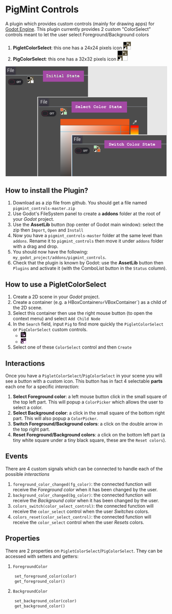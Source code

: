 # PigMint Controls
A plugin which provides custom controls (mainly for drawing apps) for [Godot Engine](https://godotengine.org/). 
This plugin currently provides 2 custom "ColorSelect" controls meant to let the user select Foreground/Background colors
1. **PigletColorSelect**: this one has a 24x24 pixels icon
  ![](https://raw.githubusercontent.com/Echopraxium/pigmint_controls/master/buttons/ColorSelect/piglet_color_select.png)
2. **PigColorSelect**: this one has a 32x32 pixels icon
  ![](https://raw.githubusercontent.com/Echopraxium/pigmint_controls/master/buttons/ColorSelect/pig_color_select.png)

![PigMint Controls](./buttons/ColorSelect/PigMint_Color_Select_Screenshot.png)

## How to install the Plugin?
1. Download as a zip file from github. You should get a file named `pigmint_controls-master.zip`
2. Use Godot's FileSystem panel to create a **addons** folder at the root of your *Godot* project. 
3. Use the **AssetLib** button (top center of Godot main window): select the zip then `Import`, `Open` and `Install`
4. Now you have a `pigmint_controls-master` folder at the same level than `addons`. Rename it to `pigmint_controls` then move it under `addons` folder with a drag and drop. 
5. You should now have the following: `my_godot_project/addons/pigmint_controls`.
6. Check that the plugin is known by Godot: use the **AssetLib** button then `Plugins` and activate it (with the ComboList button in the `Status` column).

## How to use a PigletColorSelect
1. Create a 2D scene in your *Godot* project.
2. Create a container (e.g. a HBoxContainer` or `VBoxContainer`) as a child of the 2D scene.
3. Select this container then use the right mouse button (to open the context menu) and select `Add Child Node`
4. In the `Search` field, input `Pig` to find more quickly the `PigletColorSelect` or `PigColorSelect` custom controls.
    - ![PigletColorSelect](https://raw.githubusercontent.com/Echopraxium/pigmint_controls/master/buttons/ColorSelect/piglet_color_select_icon.png)
    - ![PigColorSelect](https://raw.githubusercontent.com/Echopraxium/pigmint_controls/master/buttons/ColorSelect/pig_color_select_icon.png)
5. Select one of these `ColorSelect` control and then `Create`

## Interactions
Once you have a `PigletColorSelect`/`PigColorSelect` in your scene you will see a button with a custom icon. This button has in fact 4 selectable **parts** each one for a specific *interaction*:
1. **Select Foreground color**: a left mouse button click in the small square of the top left part. This will popup a `ColorPicker` which allows the user to select a color.
2. **Select Background color**: a click in the small square of the bottom right part. This will also popup a `ColorPicker`.
3. **Switch Foreground/Background colors**: a click on the double arrow in the top right part.
4. **Reset Foreground/Background colors**: a click on the bottom left part (a tiny white square under a tiny black square, these are the `Reset colors`).

## Events
There are 4 custom signals which can be connected to handle each of the possible *interactions*
1. `foreground_color_changed(fg_color)`: the connected function will receive the *Foreground color* when it has been changed by the user.
2. `background_color_changed(bg_color)`: the connected function will receive the *Background color* when it has been changed by the user.
3. `colors_switch(color_select_control)`: the connected function will receive the `color_select` control when the user *Switches* colors.
4. `colors_reset(color_select_control)`: the connected function will receive the `color_select` control when the user *Resets* colors.

## Properties
There are 2 properties on `PigletColorSelect`/`PigColorSelect`. They can be accessed with setters and getters:
1. `ForegroundColor`
```
	set_foreground_color(color)
	get_foreground_color()
```
2. `BackgroundColor`	
```
	set_background_color(color)
	get_background_color()
```
